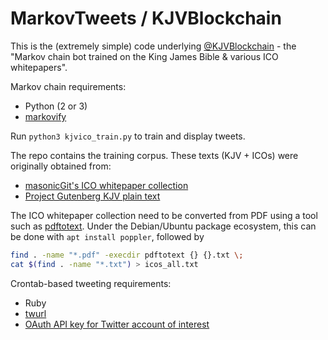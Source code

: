 # MarkovTweets / KJVBlockchain

This is the (extremely simple) code underlying [@KJVBlockchain](https://twitter.com/KJVBlockchain) - the "Markov chain bot trained on the King James Bible & various ICO whitepapers".

Markov chain requirements:

* Python (2 or 3)
* [markovify](https://github.com/jsvine/markovify)

Run `python3 kjvico_train.py` to train and display tweets.

The repo contains the training corpus. These texts (KJV + ICOs) were originally obtained from:

* [masonicGit's ICO whitepaper collection](https://github.com/masonicGIT/ico-whitepapers)
* [Project Gutenberg KJV plain text](https://www.gutenberg.org/ebooks/10?msg=welcome_stranger)

The ICO whitepaper collection need to be converted from PDF using a tool such as [pdftotext](https://linuxappfinder.com/package/poppler-utils). Under the Debian/Ubuntu package ecosystem, this can be done with `apt install poppler`, followed by
```bash
find . -name "*.pdf" -execdir pdftotext {} {}.txt \;
cat $(find . -name "*.txt") > icos_all.txt
```


Crontab-based tweeting requirements:

* Ruby
* [twurl](https://github.com/twitter/twurl)
* [OAuth API key for Twitter account of interest](https://apps.twitter.com/app/new)

